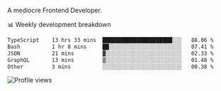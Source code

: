 A mediocre Frontend Developer.

📊 Weekly development breakdown
<!--START_SECTION:waka-->

```txt
TypeScript    13 hrs 33 mins  ██████████████████████░░░   88.06 %
Bash          1 hr 8 mins     ██░░░░░░░░░░░░░░░░░░░░░░░   07.41 %
JSON          21 mins         ▓░░░░░░░░░░░░░░░░░░░░░░░░   02.33 %
GraphQL       13 mins         ▒░░░░░░░░░░░░░░░░░░░░░░░░   01.48 %
Other         3 mins          ░░░░░░░░░░░░░░░░░░░░░░░░░   00.38 %
```

<!--END_SECTION:waka-->

<img src="https://gpvc.arturio.dev/iqbalfasri" alt="Profile views"/>
